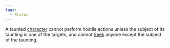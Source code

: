```yaml
---  
tags:  
  - Status  
---  
```

A taunted [character](./Character.md) cannot perform hostile actions unless the subject of its taunting is one of the targets, and cannot [Seek](./Seeker.md) anyone except the subject of the taunting.